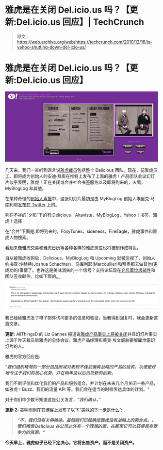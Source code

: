 # 雅虎是在关闭 Del.icio.us 吗？【更新:Del.icio.us 回应】| TechCrunch

> 原文：<https://web.archive.org/web/https://techcrunch.com/2010/12/16/is-yahoo-shutting-down-del-icio-us/>

# 雅虎是在关闭 Del.icio.us 吗？【更新:Del.icio.us 回应】

[![](img/dd2d889074f145b736326d88fefa237b.png "z89")](https://web.archive.org/web/20230327065254/https://techcrunch.com/wp-content/uploads/2010/12/z89.png)

几天来，我们一直听到谣言说[雅虎裁员](https://web.archive.org/web/20230327065254/https://techcrunch.com/2010/12/14/yahoo-confirms-layoffs/)包括整个 Delicious 团队。现在，前雅虎员工、即将成为创始人的安迪·拜奥在推特上发布了上面的雅虎！产品团队会议幻灯片似乎表明，雅虎！正在关闭或合并社会书签服务以及即将到来的，火鹰，MyBlogLog 和其他。

在某种奇怪的[创始人声援](https://web.archive.org/web/20230327065254/http://venturebeat.com/2010/12/16/yahoo-sunset-delicious/)中，这张幻灯片最初是由 MyBlogLog 创始人埃里克·马库利耶[发布在 Twitter](https://web.archive.org/web/20230327065254/http://twitter.com/#!/bpm140/status/15473591558602752) 上的。

列在不祥的“夕阳”下的有:Delicious，Altavista，MyBlogLog，Yahoo！书签，雅虎！选择

在“合并”下面是:即将到来的，FoxyTunes，sideness，FireEagle，雅虎事件和雅虎人物搜索。

看起来像雅虎交易和雅虎日历等各种各样的雅虎属性也将被制作成特色。

自从被雅虎收购后，Delicious、MyBlogLog 和 Upcoming 就被忽视了，创始人约书亚·沙赫特(Joshua Schachter)、马库利耶(Marcoullier)和拜奥都去做其他(更成功的)事情了。也许这是美味消失的一个信号？支持论坛现在[充斥着垃圾邮件](https://web.archive.org/web/20230327065254/http://support.delicious.com/forum/index.php)和团队签收邮件，比如下面的[。](https://web.archive.org/web/20230327065254/http://support.delicious.com/forum/comments.php?DiscussionID=5605&page=1#Item_12)

[![](img/b495f0496502a9ea1cb40dd8f6b848c5.png "Screen shot 2010-12-16 at 11.57.54 AM")](https://web.archive.org/web/20230327065254/https://techcrunch.com/wp-content/uploads/2010/12/screen-shot-2010-12-16-at-11-57-54-am.png)

我已经给雅虎发了电子邮件询问更多的信息和验证，当我得到回复时，我会更新这篇文章。

**更新:** AllThingsD 的 Liz Gannes 报道说[雅虎产品事实上将被关闭](https://web.archive.org/web/20230327065254/http://networkeffect.allthingsd.com/20101216/following-layoffs-yahoo-cuts-products-mybloglog-delicious-yahoo-buzz/)并且幻灯片事实上源于昨天裁员后雅虎的全体会议。雅虎产品经理布莱克·埃文威胁要解雇泄露幻灯片的人。

雅虎的官方回应是:

*“我们组织精简的一部分包括削减对表现不佳或偏离战略的产品的投资，以便更好地专注于我们的核心优势，并在明年及以后资助新的创新。*

我们不断评估和优化我们的产品和服务组合，并计划在未来几个月关闭一些产品，如雅虎！Buzz、我们的流量 API 等。我们会在适当的时候传达具体的计划。"

对于你们中少数不知道这是公关发言，*“我们确认。”*

**更新 2:** 美味刚刚在[其博客](https://web.archive.org/web/20230327065254/http://blog.delicious.com/blog/2010/12/whats-next-for-delicious.html)上发布了以下[“美味的下一步是什么”](https://web.archive.org/web/20230327065254/http://blog.delicious.com/blog/2010/12/whats-next-for-delicious.html):

> ***“不，我们没有关停美味。虽然我们已经确定雅虎没有战略上的契合点。，我们相信 Delicious 在公司之外有一个理想的家，在那里它可以获得具有竞争力的资源。”***

 **今天早上，雅虎似乎已经下定决心，它将出售资产，而不是关闭资产。**